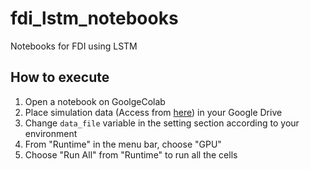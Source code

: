 # fdi_lstm_notebooks
Notebooks for FDI using LSTM

## How to execute
1. Open a notebook on GoolgeColab
2. Place simulation data (Access from [here](https://drive.google.com/drive/folders/11dumyJF6nO_G8RFfEaCESaK_aSl1dDPz?usp=sharing)) in your Google Drive
3. Change `data_file` variable in the setting section according to your environment
4. From "Runtime" in the menu bar, choose "GPU"
5. Choose "Run All" from "Runtime" to run all the cells
